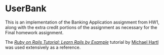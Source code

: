 # UserBank

This is an implementation of the Banking Application assignment from HW1, along with the extra credit portions of the assignment as necessary for the Final homework assignment. 

The [*Ruby on Rails Tutorial: Learn Rails by Example*](http://railstutorial.org/) tutorial by [Michael Hartl](http://michaelhartl.com/) was used extensively as a reference.
